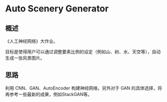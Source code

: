# Auto Scenery Generator

## 概述

《人工神经网络》大作业。

目标是使得用户可以通过调整要素比例的设定（例如山、树、水、天空等），自动生成一张风景图片。

## 思路

利用 CNN、GAN、AutoEncoder 构建神经网络，另外对于 GAN 的具体选择，将再参考一些最新的成果，例如StackGAN等。
